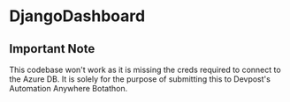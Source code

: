 # DjangoDashboard

## Important Note

This codebase won't work as it is missing the creds required to connect to the Azure DB. 
It is solely for the purpose of submitting this to Devpost's Automation Anywhere Botathon.